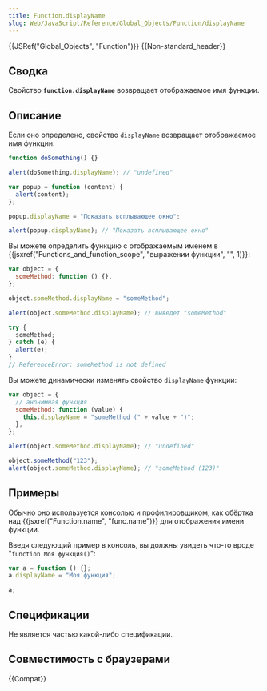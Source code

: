 ```yaml
---
title: Function.displayName
slug: Web/JavaScript/Reference/Global_Objects/Function/displayName
---
```


{{JSRef("Global_Objects", "Function")}} {{Non-standard_header}}

## Сводка

Свойство **`function.displayName`** возвращает отображаемое имя функции.

## Описание

Если оно определено, свойство `displayName` возвращает отображаемое имя функции:

```js
function doSomething() {}

alert(doSomething.displayName); // "undefined"

var popup = function (content) {
  alert(content);
};

popup.displayName = "Показать всплывающее окно";

alert(popup.displayName); // "Показать всплывающее окно"
```

Вы можете определить функцию с отображаемым именем в {{jsxref("Functions_and_function_scope", "выражении функции", "", 1)}}:

```js
var object = {
  someMethod: function () {},
};

object.someMethod.displayName = "someMethod";

alert(object.someMethod.displayName); // выведет "someMethod"

try {
  someMethod;
} catch (e) {
  alert(e);
}
// ReferenceError: someMethod is not defined
```

Вы можете динамически изменять свойство `displayName` функции:

```js
var object = {
  // анонимная функция
  someMethod: function (value) {
    this.displayName = "someMethod (" + value + ")";
  },
};

alert(object.someMethod.displayName); // "undefined"

object.someMethod("123");
alert(object.someMethod.displayName); // "someMethod (123)"
```

## Примеры

Обычно оно используется консолью и профилировщиком, как обёртка над {{jsxref("Function.name", "func.name")}} для отображения имени функции.

Введя следующий пример в консоль, вы должны увидеть что-то вроде "`function Моя функция()`":

```js
var a = function () {};
a.displayName = "Моя функция";

a;
```

## Спецификации

Не является частью какой-либо спецификации.

## Совместимость с браузерами

{{Compat}}
